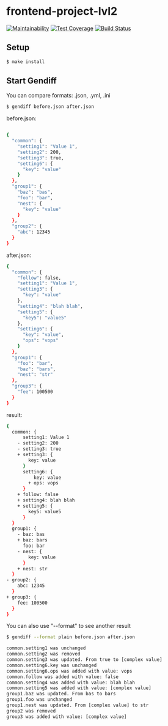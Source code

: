 # frontend-project-lvl2

[![Maintainability](https://api.codeclimate.com/v1/badges/bb1ac67390fe4e054020/maintainability)](https://codeclimate.com/github/beattim26/frontend-project-lvl2/maintainability)
[![Test Coverage](https://api.codeclimate.com/v1/badges/bb1ac67390fe4e054020/test_coverage)](https://codeclimate.com/github/beattim26/frontend-project-lvl2/test_coverage)
[![Build Status](https://travis-ci.org/beattim26/frontend-project-lvl2.svg?branch=master)](https://travis-ci.org/beattim26/frontend-project-lvl2)

## Setup

```sh
$ make install
```

## Start Gendiff

You can compare formats: .json, .yml, .ini

```sh
$ gendiff before.json after.json
```

before.json:

```sh

{
  "common": {
    "setting1": "Value 1",
    "setting2": 200,
    "setting3": true,
    "setting6": {
      "key": "value"
    }
  },
  "group1": {
    "baz": "bas",
    "foo": "bar",
    "nest": {
      "key": "value"
    }
  },
  "group2": {
    "abc": 12345
  }
}
```

after.json:

```sh
{
  "common": {
    "follow": false,
    "setting1": "Value 1",
    "setting3": {
      "key": "value"
    },
    "setting4": "blah blah",
    "setting5": {
      "key5": "value5"
    },
    "setting6": {
      "key": "value",
      "ops": "vops"
    }
  },
  "group1": {
    "foo": "bar",
    "baz": "bars",
    "nest": "str"
  },
  "group3": {
    "fee": 100500
  }
}
```

result:

```sh
{
  common: {
      setting1: Value 1
    - setting2: 200
    - setting3: true
    + setting3: {
        key: value
      }
      setting6: {
          key: value
        + ops: vops
      }
    + follow: false
    + setting4: blah blah
    + setting5: {
        key5: value5
      }
  }
  group1: {
    - baz: bas
    + baz: bars
      foo: bar
    - nest: {
        key: value
      }
    + nest: str
  }
- group2: {
    abc: 12345
  }
+ group3: {
    fee: 100500
  }
}
```
You can also use "--format" to see another result

```sh
$ gendiff --format plain before.json after.json

common.setting1 was unchanged
common.setting2 was removed
common.setting3 was updated. From true to [complex value]
common.setting6.key was unchanged
common.setting6.ops was added with value: vops
common.follow was added with value: false
common.setting4 was added with value: blah blah
common.setting5 was added with value: [complex value]
group1.baz was updated. From bas to bars
group1.foo was unchanged
group1.nest was updated. From [complex value] to str
group2 was removed
group3 was added with value: [complex value]
```
